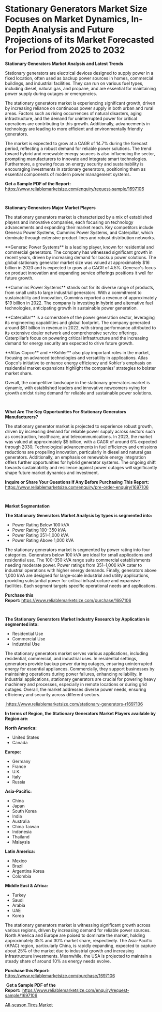 <p><h1>Stationary Generators Market Size Focuses on Market Dynamics, In-Depth Analysis and Future Projections of its Market Forecasted for Period from 2025 to 2032</h1></p><p><strong>Stationary Generators Market Analysis and Latest Trends</strong></p>
<p><p>Stationary generators are electrical devices designed to supply power in a fixed location, often used as backup power sources in homes, commercial buildings, and industrial facilities. They can run on various fuel types, including diesel, natural gas, and propane, and are essential for maintaining power supply during outages or emergencies. </p><p>The stationary generators market is experiencing significant growth, driven by increasing reliance on continuous power supply in both urban and rural areas. Factors such as rising occurrences of natural disasters, aging infrastructure, and the demand for uninterrupted power for critical operations are contributing to this growth. Additionally, advancements in technology are leading to more efficient and environmentally friendly generators.</p><p>The market is expected to grow at a CAGR of 14.7% during the forecast period, reflecting a robust demand for reliable power solutions. The trend toward hybrid and renewable energy sources is also influencing the sector, prompting manufacturers to innovate and integrate smart technologies. Furthermore, a growing focus on energy security and sustainability is encouraging investments in stationary generators, positioning them as essential components of modern power management systems.</p></p>
<p><strong>Get a Sample PDF of the Report:&nbsp;</strong> <a href="https://www.reliablemarketsize.com/enquiry/request-sample/1697106?utm_campaign=2628&utm_medium=2&utm_source=Github&utm_content=ia&utm_term=27032025&utm_id=stationary-generators">https://www.reliablemarketsize.com/enquiry/request-sample/1697106</a></p>
<p>&nbsp;</p>
<p><strong>Stationary Generators Major Market Players</strong></p>
<p><p>The stationary generators market is characterized by a mix of established players and innovative companies, each focusing on technology advancements and expanding their market reach. Key competitors include Generac Power Systems, Cummins Power Systems, and Caterpillar, which dominate through extensive product lines and robust distribution networks.</p><p>**Generac Power Systems** is a leading player, known for residential and commercial generators. The company has witnessed significant growth in recent years, driven by increasing demand for backup power solutions. The global stationary generator market size was valued at approximately $16 billion in 2020 and is expected to grow at a CAGR of 4.5%. Generac's focus on product innovation and expanding service offerings positions it well for future growth.</p><p>**Cummins Power Systems** stands out for its diverse range of products, from small units to large industrial generators. With a commitment to sustainability and innovation, Cummins reported a revenue of approximately $19 billion in 2022. The company is investing in hybrid and alternative fuel technologies, anticipating growth in sustainable power generation.</p><p>**Caterpillar** is a cornerstone of the power generation sector, leveraging its engineering capabilities and global footprint. The company generated around $51 billion in revenue in 2022, with strong performance attributed to its extensive dealer network and comprehensive service offerings. Caterpillar’s focus on powering critical infrastructure and the increasing demand for energy security are expected to drive future growth.</p><p>**Atlas Copco** and **Kohler** also play important roles in the market, focusing on advanced technologies and versatility in applications. Atlas Copco's initiative to enhance energy efficiency and Kohler's emphasis on residential market expansions highlight the companies' strategies to bolster market share.</p><p>Overall, the competitive landscape in the stationary generators market is dynamic, with established leaders and innovative newcomers vying for growth amidst rising demand for reliable and sustainable power solutions.</p></p>
<p>&nbsp;</p>
<p><strong>What Are The Key Opportunities For Stationary Generators Manufacturers?</strong></p>
<p><p>The stationary generator market is projected to experience robust growth, driven by increasing demand for reliable power supply across sectors such as construction, healthcare, and telecommunications. In 2023, the market was valued at approximately $5 billion, with a CAGR of around 6% expected through 2030. Technological advancements in fuel efficiency and emissions reductions are propelling innovation, particularly in diesel and natural gas generators. Additionally, an emphasis on renewable energy integration offers further opportunities for hybrid generator systems. The ongoing shift towards sustainability and resilience against power outages will significantly shape future market dynamics and investment.</p></p>
<p><strong>Inquire or Share Your Questions If Any Before Purchasing This Report:</strong> <a href="https://www.reliablemarketsize.com/enquiry/pre-order-enquiry/1697106?utm_campaign=2628&utm_medium=2&utm_source=Github&utm_content=ia&utm_term=27032025&utm_id=stationary-generators">https://www.reliablemarketsize.com/enquiry/pre-order-enquiry/1697106</a></p>
<p>&nbsp;</p>
<p><strong>Market Segmentation</strong></p>
<p><strong>The Stationary Generators Market Analysis by types is segmented into:</strong></p>
<p><ul><li>Power Rating Below 100 kVA</li><li>Power Rating 100–350 kVA</li><li>Power Rating 351–1,000 kVA</li><li>Power Rating Above 1,000 kVA</li></ul></p>
<p><p>The stationary generators market is segmented by power rating into four categories. Generators below 100 kVA are ideal for small applications and residential use. The 100–350 kVA range suits commercial establishments needing moderate power. Power ratings from 351–1,000 kVA cater to industrial operations with higher energy demands. Finally, generators above 1,000 kVA are designed for large-scale industrial and utility applications, providing substantial power for critical infrastructure and expansive facilities. Each segment targets specific operational needs and applications.</p></p>
<p><strong>Purchase this Report:&nbsp;</strong><a href="https://www.reliablemarketsize.com/purchase/1697106?utm_campaign=2628&utm_medium=2&utm_source=Github&utm_content=ia&utm_term=27032025&utm_id=stationary-generators">https://www.reliablemarketsize.com/purchase/1697106</a></p>
<p>&nbsp;</p>
<p><strong>The Stationary Generators Market Industry Research by Application is segmented into:</strong></p>
<p><ul><li>Residential Use</li><li>Commercial Use</li><li>Industrial Use</li></ul></p>
<p><p>The stationary generators market serves various applications, including residential, commercial, and industrial uses. In residential settings, generators provide backup power during outages, ensuring uninterrupted energy for essential appliances. Commercially, they support businesses by maintaining operations during power failures, enhancing reliability. In industrial applications, stationary generators are crucial for powering heavy machinery and processes, especially in remote locations or during grid outages. Overall, the market addresses diverse power needs, ensuring efficiency and security across different sectors.</p></p>
<p><a href="https://www.reliablemarketsize.com/stationary-generators-r1697106?utm_campaign=2628&utm_medium=2&utm_source=Github&utm_content=ia&utm_term=27032025&utm_id=stationary-generators">&nbsp;https://www.reliablemarketsize.com/stationary-generators-r1697106</a></p>
<p><strong>In terms of Region, the Stationary Generators Market Players available by Region are:</strong></p>
<p>
    <p> <strong> North America: </strong>
        <ul>
            <li>United States</li>
            <li>Canada</li>
        </ul>
        </p> 
    <p> <strong> Europe: </strong>
        <ul>
            <li>Germany</li>
            <li>France</li>
            <li>U.K.</li>
            <li>Italy</li>
            <li>Russia</li>
        </ul>
        </p> 
    <p> <strong> Asia-Pacific: </strong>
        <ul>
            <li>China</li>
            <li>Japan</li>
            <li>South Korea</li>
            <li>India</li>
            <li>Australia</li>
            <li>China Taiwan</li>
            <li>Indonesia</li>
            <li>Thailand</li>
            <li>Malaysia</li>
        </ul>
        </p> 
    <p> <strong> Latin America: </strong>
        <ul>
            <li>Mexico</li>
            <li>Brazil</li>
            <li>Argentina Korea</li>
            <li>Colombia</li>
        </ul>
        </p> 
    <p> <strong> Middle East & Africa: </strong>
        <ul>
            <li>Turkey</li>
            <li>Saudi</li>
            <li>Arabia</li>
            <li>UAE</li>
            <li>Korea</li>
        </ul>
    </p>
    </p>
<p><p>The stationary generators market is witnessing significant growth across various regions, driven by increasing demand for reliable power sources. North America and Europe are poised to dominate the market, holding approximately 35% and 30% market share, respectively. The Asia-Pacific (APAC) region, particularly China, is rapidly expanding, expected to capture about 25% of the market due to industrial growth and increasing infrastructure investments. Meanwhile, the USA is projected to maintain a steady share of around 10% as energy needs evolve.</p></p>
<p><strong>Purchase this Report: </strong><a href="https://www.reliablemarketsize.com/purchase/1697106?utm_campaign=2628&utm_medium=2&utm_source=Github&utm_content=ia&utm_term=27032025&utm_id=stationary-generators">https://www.reliablemarketsize.com/purchase/1697106</a></p>
<p>&nbsp;<strong>Get a Sample PDF of the Report:&nbsp;&nbsp;</strong><a href="https://www.reliablemarketsize.com/enquiry/request-sample/1697106?utm_campaign=2628&utm_medium=2&utm_source=Github&utm_content=ia&utm_term=27032025&utm_id=stationary-generators">https://www.reliablemarketsize.com/enquiry/request-sample/1697106</a></p>
<p><strong></strong></p>
<p><p><a href="https://github.com/toldenargelia86/Market-Research-Report-List-1/blob/main/all-season-tires-market.md?utm_campaign=2628&utm_medium=2&utm_source=Github&utm_content=ia&utm_term=27032025&utm_id=stationary-generators">All-season Tires Market</a></p></p>